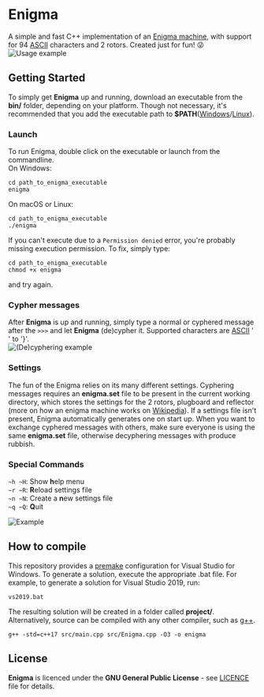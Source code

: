 # Enigma
A simple and fast C++ implementation of an [Enigma machine](https://en.wikipedia.org/wiki/Enigma_machine), with support for 94 [ASCII](https://www.asciitable.com) characters and 2 rotors. Created just for fun! :stuck_out_tongue_winking_eye:\
![Usage example](https://cdn.discordapp.com/attachments/443429038355120128/681206772819689490/enigma.png)
## Getting Started
To simply get **Enigma** up and running, download an executable from the **bin/** folder, depending on your platform. Though not necessary, it's recommended that you add the executable path to **$PATH**([Windows](https://helpdeskgeek.com/windows-10/add-windows-path-environment-variable/)/[Linux](https://opensource.com/article/17/6/set-path-linux)).
### Launch
To run Enigma, double click on the executable or launch from the commandline.\
On Windows:
```
cd path_to_enigma_executable
enigma
```
On macOS or Linux:
```
cd path_to_enigma_executable
./enigma
```
If you can't execute due to a `Permission denied` error, you're probably missing execution permission. To fix, simply type:
```
cd path_to_enigma_executable
chmod +x enigma
```
and try again.
### Cypher messages
After **Enigma** is up and running, simply type a normal or cyphered message after the ```>>>``` and let **Enigma** (de)cypher it. Supported characters are [ASCII](https://www.asciitable.com) ' ' to '}'.\
![(De)cyphering example](https://cdn.discordapp.com/attachments/443429038355120128/681219782309314587/Screenshot_2020-02-23_at_9.24.04_PM.png)
### Settings
The fun of the Enigma relies on its many different settings. Cyphering messages requires an **enigma.set** file to be present in the current working directory, which stores the settings for the 2 rotors, plugboard and reflector (more on how an enigma machine works on [Wikipedia](https://en.wikipedia.org/wiki/Enigma_machine)). If a settings file isn't present, Enigma automatically generates one on start up. When you want to exchange cyphered messages with others, make sure everyone is using the same **enigma.set** file, otherwise decyphering messages with produce rubbish.
### Special Commands
`~h ~H`: Show **h**elp menu\
`~r ~R`: **R**eload settings file\
`~n ~N`: Create a **n**ew settings file\
`~q ~Q`: **Q**uit

![Example](https://cdn.discordapp.com/attachments/443429038355120128/681223881482043403/Screenshot_2020-02-23_at_9.40.21_PM.png)

## How to compile
This repository provides a [premake](https://premake.github.io) configuration for Visual Studio for Windows. To generate a solution, execute the appropriate .bat file. For example, to generate a solution for Visual Studio 2019, run:
```
vs2019.bat
```
The resulting solution will be created in a folder called **project/**.\
Alternatively, source can be compiled with any other compiler, such as [g++](https://gcc.gnu.org).
```
g++ -std=c++17 src/main.cpp src/Enigma.cpp -O3 -o enigma
```
## License
**Enigma** is licenced under the **GNU General Public License** - see [LICENCE](https://github.com/guard3/Enigma/blob/master/LICENSE) file for details.
